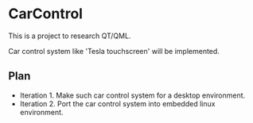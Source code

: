 # CarControl

This is a project to research QT/QML.

Car control system like 'Tesla touchscreen' will be implemented.

## Plan

- Iteration 1. Make such car control system for a desktop environment.
- Iteration 2. Port the car control system into embedded linux environment.
